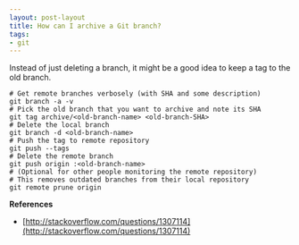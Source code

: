```yaml
---
layout: post-layout
title: How can I archive a Git branch?
tags:
- git
---
```


Instead of just deleting a branch, it might be a good idea to keep a tag to the
old branch.

    # Get remote branches verbosely (with SHA and some description)
    git branch -a -v
    # Pick the old branch that you want to archive and note its SHA
    git tag archive/<old-branch-name> <old-branch-SHA>
    # Delete the local branch
    git branch -d <old-branch-name>
    # Push the tag to remote repository
    git push --tags
    # Delete the remote branch
    git push origin :<old-branch-name>
    # (Optional for other people monitoring the remote repository)
    # This removes outdated branches from their local repository
    git remote prune origin

**References**

- [http://stackoverflow.com/questions/1307114](http://stackoverflow.com/questions/1307114)

